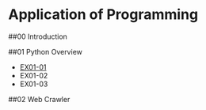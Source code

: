 # Application of Programming

##00 Introduction

##01 Python Overview

- [EX01-01](EX01-01加法器.ipynb)
- EX01-02
- EX01-03

##02 Web Crawler
